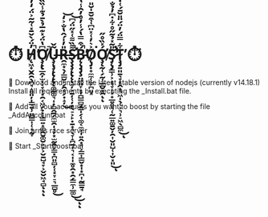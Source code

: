 # ⏱️ H̸̨͖̟̬̯̯̖̪̘̝͈͈̦̩͇͍̹̤̪͇͎̜͙̰̞̓̈́̀̌̄̽͑͂̃͐̈́̒̓͒̋̍̓̓̒̄̐̑͊̓̒̔͆̓͂̈̀̉̄̒̕̚͝͝͝͠Ơ̸̧̨̢̲̭̦̫̩͔̞̩͙̯͔͖̗̣̙̜̳͍̟͚̭̬͚̮͕͕͕̬̱̺̘̞͕̬̮͖̘̻͆̔̈́̽͊̅̉̀̄̉͊̾̏̏͐̍̍̇̍̍̓͆̉͒̍̈̍̍̈́̉͒̊̉̀̊͐̀́̾̾͌̆̉͐̚͘͠͝ͅͅͅŨ̶̧̨̧̨̢̨̢̨͚̰͚͉͎̣̻̭̱̗̼̫̯̩̘̦͙̫̰̯͕̳͓̪͈̻̦̜͓̞̠͉̲̻̥̌͜R̶̯̼͙̖̦̳̬̙̗̯̜̗̣̝̦̎̓̍́̂̔̐͐̒͜͝Ş̷̧̧̨̢̨̨̛̫̦͕̱̦̜̦̟̖̠͕̙̣̱̟͉̖̞̝̪̱͎͉͔̩̩̼̥̯͙̯̗͇̼̹̲͚͌̏͌͑̽̋̈́͆̚͜͜͝ͅͅB̵̨̨̡̡̧̤͖͈̞͕̩̪͇̻̝̳̩̗̜͚͔̼͕̩͍̭͙͉͕͇͎͇̬͙̩͙̪͎̰̳̱̘́͒̿̔́̾̓̊̓̑̾̔̋̑̉̄̅̓̈́̓̄̚̕̕Ǫ̸̡̣̟̼̼̜̫̙̪͈̘͐͛̓͑̽̈͆͑͒̌̄̍̆̎͘Ớ̸̧̨̰̜̗̰͎̲̲̮͓̯̽̏̊̋ͅͅS̷̡̨̡̛̳̹͕̝͉̞̩͓̟̲͍̥͉̜̰̲͍͚̱̬̦̯͎̮͈̺̜͎̮͓͈̎͂̽̉͂̋̊͋̇͆̓̉̐̈́̍̀͒̆͛͒́̃̕̕͘͘͘͘͜͝ͅŢ̴̡͍͈̱͉̞̦̭̟͉͖̩̖̜͕͉̹̠͖̖̻̼͋̿̈́̓̈́̈̎̆̄́͑̇͂́̕͜ͅ ⏱️

📌 Download and install the latest stable version of nodejs (currently v14.18.1) Install all requirements by executing the _Install.bat file.


📌 Add all your accounts you want to boost by starting the file _AddAccount.bat

📌 Join arms race server

📌 Start _StartBoost.bat
